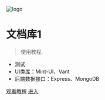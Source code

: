 ![logo](https://docsify.js.org/_media/icon.svg)

# 文档库1

> 使用教程.

* 测试
* UI类库：Mint-UI、Vant
* 后端数据接口：Express、MongoDB

[观看教程](https://www.bilibili.com/video/av75403163/)
[进入](#quick-start)